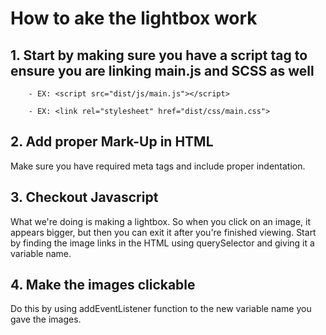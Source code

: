 # How to ake the lightbox work


## 1. Start by making sure you have a script tag to ensure you are linking main.js and SCSS as well

		- EX: <script src="dist/js/main.js"></script>

		- EX: <link rel="stylesheet" href="dist/css/main.css">

## 2. Add proper Mark-Up in HTML

Make sure you have required meta tags and include proper indentation.  

## 3. Checkout Javascript

What we're doing is making a lightbox. So when you click on an image, it appears bigger, but then you can exit it after you're finished viewing. Start by finding the image links in the HTML using querySelector and giving it a variable name.

## 4. Make the images clickable 

Do this by using addEventListener function to the new variable name you gave the  images.

